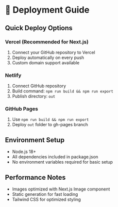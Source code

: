 # 🚀 Deployment Guide

## Quick Deploy Options

### Vercel (Recommended for Next.js)
1. Connect your GitHub repository to Vercel
2. Deploy automatically on every push
3. Custom domain support available

### Netlify  
1. Connect GitHub repository
2. Build command: `npm run build && npm run export`  
3. Publish directory: `out`

### GitHub Pages
1. Use `npm run build && npm run export`
2. Deploy `out` folder to gh-pages branch

## Environment Setup
- Node.js 18+
- All dependencies included in package.json
- No environment variables required for basic setup

## Performance Notes
- Images optimized with Next.js Image component
- Static generation for fast loading
- Tailwind CSS for optimized styling
